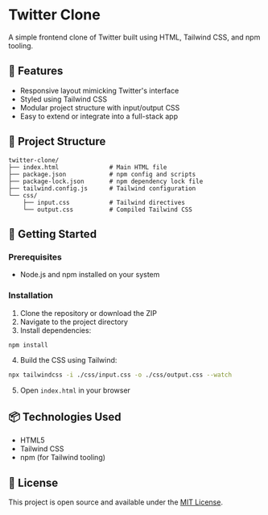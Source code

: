 
# Twitter Clone

A simple frontend clone of Twitter built using HTML, Tailwind CSS, and npm tooling.

## 🧩 Features

- Responsive layout mimicking Twitter's interface
- Styled using Tailwind CSS
- Modular project structure with input/output CSS
- Easy to extend or integrate into a full-stack app

## 📁 Project Structure

```
twitter-clone/
├── index.html              # Main HTML file
├── package.json            # npm config and scripts
├── package-lock.json       # npm dependency lock file
├── tailwind.config.js      # Tailwind configuration
└── css/
    ├── input.css           # Tailwind directives
    └── output.css          # Compiled Tailwind CSS
```

## 🚀 Getting Started

### Prerequisites

- Node.js and npm installed on your system

### Installation

1. Clone the repository or download the ZIP
2. Navigate to the project directory
3. Install dependencies:

```bash
npm install
```

4. Build the CSS using Tailwind:

```bash
npx tailwindcss -i ./css/input.css -o ./css/output.css --watch
```

5. Open `index.html` in your browser

## 📦 Technologies Used

- HTML5
- Tailwind CSS
- npm (for Tailwind tooling)

## 📄 License

This project is open source and available under the [MIT License](LICENSE).
